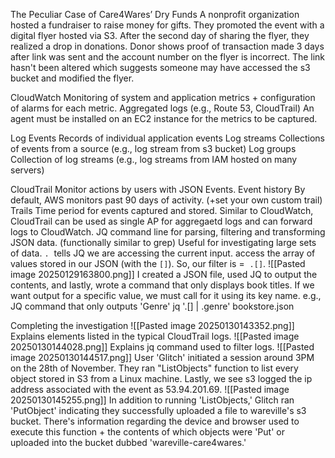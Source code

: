 The Peculiar Case of Care4Wares’ Dry Funds
	A nonprofit organization hosted a fundraiser to raise money for gifts.
	 They promoted the event with a digital flyer hosted via S3. 
	 After the second day of sharing the flyer, they realized a drop in donations. 
	Donor shows proof of transaction made 3 days after link was sent and the account number on the flyer is incorrect. 
	The link hasn't been altered which suggests someone may have accessed the s3 bucket and modified the flyer. 

CloudWatch
	Monitoring of system and application metrics + configuration of alarms for each metric. 
	Aggregated logs (e.g., Route 53, CloudTrail)
	An agent must be installed on an EC2 instance for the metrics to be captured. 

Log Events
	Records of individual application events
Log streams 
	Collections of events from a source (e.g., log stream from s3 bucket)
Log groups
	Collection of log streams (e.g., log streams from IAM hosted on many servers)

CloudTrail
	Monitor actions by users with JSON Events. 
	Event history 
		By default, AWS monitors past 90 days of activity. (+set your own custom trail)
	Trails
		Time period for events captured and stored. 
	Similar to CloudWatch, CloudTrail can be used as single AP for aggregaetd logs and can forward logs to CloudWatch. 
JQ 
	command line for parsing, filtering and transforming JSON data. (functionally similar to grep)
	Useful for investigating large sets of data. 
	`.`  tells JQ we are accessing the current input. 
	 access the array of values stored in our JSON (with the `[]`). 
	So, our filter is =  `.[]`.
![[Pasted image 20250129163800.png]]
	I created a JSON file, used JQ to output the contents, and lastly, wrote a command that only displays book titles. If we want output for a specific value, we must call for it using its key name. 
		e.g., JQ command that only outputs 'Genre'
			jq '.[] | .genre' bookstore.json

Completing the investigation
	![[Pasted image 20250130143352.png]]
	Explains elements listed in the typical CloudTrail logs. 
	![[Pasted image 20250130144028.png]]
	Explains jq command used to filter logs. 
![[Pasted image 20250130144517.png]]
	User 'Glitch' initiated a session around 3PM on the 28th of November. They ran "ListObjects" function to list every object stored in S3 from a Linux machine. Lastly, we see s3 logged the ip address associated with the event as 53.94.201.69. 
![[Pasted image 20250130145255.png]]
	In addition to running 'ListObjects,' Glitch ran 'PutObject' indicating they successfully uploaded a file to wareville's s3 bucket. There's information regarding the device and browser used to execute this function + the contents of which objects were 'Put' or uploaded into the bucket dubbed 'wareville-care4wares.'